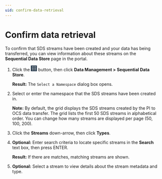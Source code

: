 ```yaml
---
uid: confirm-data-retrieval
---
```


# Confirm data retrieval

To confirm that SDS streams have been created and your data has being transferred, you can view information about these streams on the **Sequential Data Store** page in the portal.

1. Click the ![](../..\images\waffle-button.png) button, then click **Data Management > Sequential Data Store**.
 
   **Result:** The `Select a Namespace` dialog box opens.

1. Select or enter the namespace that the SDS streams have been created in.

   **Note:** By default, the grid displays the SDS streams created by the PI to OCS data transfer. The grid lists the first 50 SDS streams in alphabetical order. You can change how many streams are displayed per page (50, 100, 200).

1.	Click the **Streams** down-arrow, then click **Types**.

1.	**Optional:** Enter search criteria to locate specific streams in the **Search** text box, then press ENTER.

      **Result:** If there are matches, matching streams are shown.

1.	**Optional:** Select a stream to view details about the stream metadata and type.
